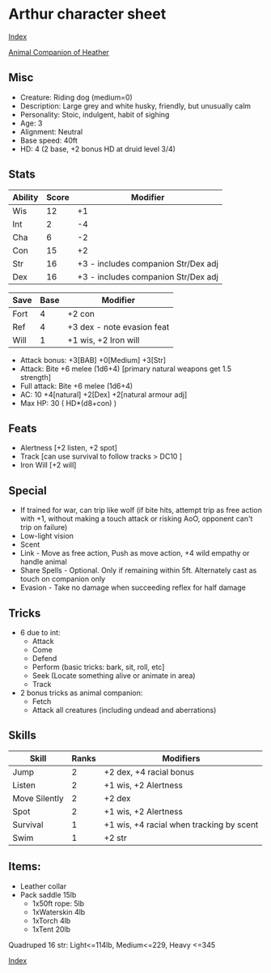 # Arthur character sheet

[Index](./Readme.markdown)

[Animal Companion of Heather](./heather.character.markdown)

## Misc
* Creature: Riding dog (medium=0)
* Description: Large grey and white husky, friendly, but unusually calm
* Personality: Stoic, indulgent, habit of sighing
* Age: 3
* Alignment: Neutral
* Base speed: 40ft
* HD: 4 (2 base, +2 bonus HD at druid level 3/4)

## Stats
| Ability | Score | Modifier
|---------|-------|---------
| Wis     | 12    | +1
| Int     | 2     | -4
| Cha     | 6     | -2
| Con     | 15    | +2
| Str     | 16    | +3 - includes companion Str/Dex adj
| Dex     | 16    | +3 - includes companion Str/Dex adj

| Save | Base  | Modifier
|------|-------|---------
| Fort | 4     | +2 con
| Ref  | 4     | +3 dex - note evasion feat
| Will | 1     | +1 wis, +2 Iron will

* Attack bonus: +3[BAB] +0[Medium] +3[Str]
* Attack: Bite +6 melee (1d6+4) [primary natural weapons get 1.5 strength]
* Full attack: Bite +6 melee (1d6+4)
* AC: 10 +4[natural] +2[Dex] +2[natural armour adj]
* Max HP: 30 ( HD*(d8+con) )

## Feats
* Alertness [+2 listen, +2 spot]
* Track [can use survival to follow tracks > DC10 ]
* Iron Will [+2 will]

## Special
* If trained for war, can trip like wolf (if bite hits, attempt trip as free action with +1, without making a touch attack or risking AoO, opponent can't trip on failure)
* Low-light vision
* Scent
* Link - Move as free action, Push as move action, +4 wild empathy or handle animal
* Share Spells - Optional. Only if remaining within 5ft. Alternately cast as touch on companion only
* Evasion - Take no damage when succeeding reflex for half damage

## Tricks

* 6 due to int:
  * Attack
  * Come
  * Defend
  * Perform (basic tricks: bark, sit, roll, etc]
  * Seek (Locate something alive or animate in area)
  * Track
* 2 bonus tricks as animal companion:
  * Fetch
  * Attack all creatures (including undead and aberrations)

## Skills
| Skill                 | Ranks | Modifiers
|-----------------------|-------|----------
| Jump                  | 2     | +2 dex, +4 racial bonus
| Listen                | 2     | +1 wis, +2 Alertness
| Move Silently         | 2     | +2 dex 
| Spot                  | 2     | +1 wis, +2 Alertness
| Survival              | 1     | +1 wis, +4 racial when tracking by scent
| Swim                  | 1     | +2 str

## Items:
* Leather collar
* Pack saddle 15lb
  * 1x50ft rope: 5lb
  * 1xWaterskin 4lb
  * 1xTorch 4lb
  * 1xTent 20lb

Quadruped 16 str: Light<=114lb, Medium<=229, Heavy <=345

[Index](./Readme.markdown)